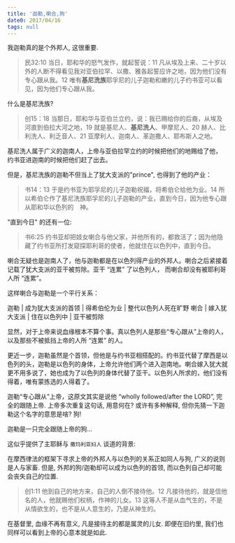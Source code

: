 ```yaml
---
title: '迦勒,喇合,狗'
date0: 2017/04/16
tags: null
---
```


我迦勒真的是个外邦人, 这很重要.

> 民32:10 当日，耶和华的怒气发作，就起誓说：11 凡从埃及上来、二十岁以外的人断不得看见我对亚伯拉罕、以撒、雅各起誓应许之地，因为他们没有专心跟从我。12 唯有**基尼洗族**耶孚尼的儿子迦勒和嫩的儿子约书亚可以看见，因为他们专心跟从我。

什么是基尼洗族?

> 创15：18 当那日，耶和华与亚伯兰立约，说：我已赐给你的后裔，从埃及河直到伯拉大河之地，19 就是基尼人、**基尼洗人**、甲摩尼人、20 赫人、比利洗人、利乏音人、21 亚摩利人、迦南人、革迦撒人、耶布斯人之地。

基尼洗人属于广义的迦南人，上帝与亚伯拉罕立约的时候把他们的地赐给了他， 约书亚进迦南的时候把他们赶了出去。

但是，基尼洗族的迦勒不但当上了犹大支派的"prince", 也得到了他的产业：

> 书14：13 于是约书亚为耶孚尼的儿子迦勒祝福，将希伯仑给他为业。14 所以希伯仑作了基尼洗族耶孚尼的儿子迦勒的产业，直到今日，因为他专心跟从耶和华以色列的　神。

"直到今日" 的还有一位:

> 书6:25 约书亚却把妓女喇合与他父家，并他所有的，都救活了；因为他隐藏了约书亚所打发窥探耶利哥的使者，他就住在以色列中，直到今日。

喇合无疑也是迦南人了，他与迦勒都是在以色列得产业的外邦人。喇合之后紧接着记载了犹大支派的亚干被剪除。亚干 “连累” 了以色列人， 而喇合却没有被耶利哥人所 “连累”。

这样喇合与迦勒是一个平行关系：

迦勒 | 成为犹大支派的首领 | 得希伯伦为业 | 整代以色列人死在旷野
喇合 | 嫁入犹大支派       | 住在以色列中 | 亚干被剪除

显然，对于上帝来说血缘根本不算个事。真以色列人是那些“专心跟从”上帝的人， 以及那些不被抵挡上帝的人所 “连累” 的人。

更近一步，迦勒虽然是个首领，但他是与约书亚相搭配的。约书亚代替了摩西是以色列的头，迦勒是以色列的身体，上帝允许他们两个进入迦南地。喇合嫁入犹大就更不用多说了，她也成为了以色列的身体代替了亚干。以色列人所求的，他们没有得着，唯有蒙拣选的人得着了。

迦勒“专心跟从”上帝，这原文其实是说他 “wholly followed/after the LORD”, 完全的跟随上帝. 上帝多次重复这句话, 用意何在? 或许有多种解释, 但你先猜一下迦勒这个名字的意思是啥? 狗!

迦勒是一只完全跟随上帝的狗...

这似乎提供了主耶稣与 `撒玛利亚妇人` 谈道的背景:

在摩西律法的框架下寻求上帝的外邦人与以色列的关系正如同人与狗, 广义的说则是人与家畜. 但是, 外邦的狗/迦勒却可以成为以色列的首领, 而以色列自己却可能会丧失自己的位置.

> 创1:11 他到自己的地方来，自己的人倒不接待他。12 凡接待他的，就是信他名的人，他就赐他们权柄，作神的儿女。13 这等人不是从血气生的，不是从情欲生的，也不是从人意生的，乃是从神生的。

在基督里, 血缘不再有意义, 凡是接待主的都是属灵的儿女. 即便在旧约里, 我们也同样可以看到上帝的心意本就是如此.
